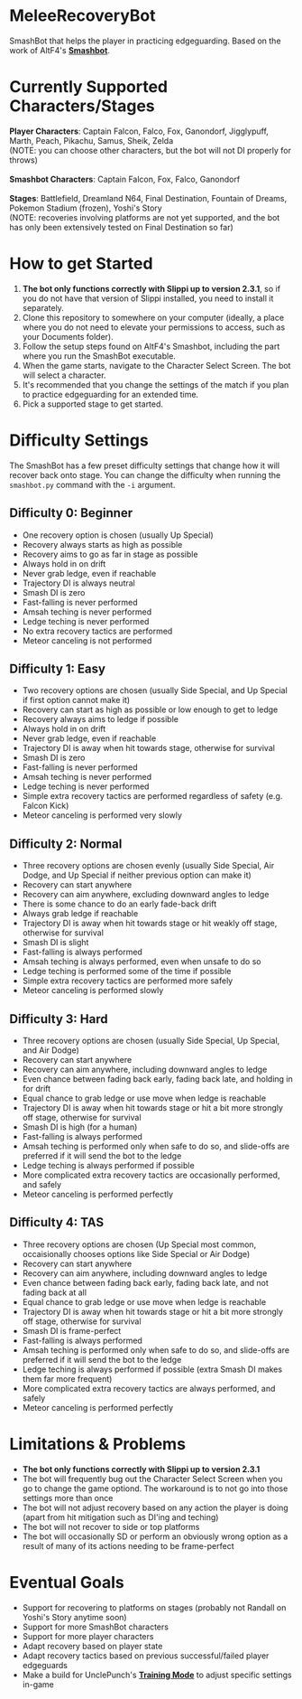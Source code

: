# MeleeRecoveryBot
SmashBot that helps the player in practicing edgeguarding. Based on the work of AltF4's **[Smashbot](https://github.com/altf4/SmashBot)**.

# Currently Supported Characters/Stages
**Player Characters**: Captain Falcon, Falco, Fox, Ganondorf, Jigglypuff, Marth, Peach, Pikachu, Samus, Sheik, Zelda<br>
(NOTE: you can choose other characters, but the bot will not DI properly for throws)<br>
<br>
**Smashbot Characters**: Captain Falcon, Fox, Falco, Ganondorf<br>
<br>
**Stages**: Battlefield, Dreamland N64, Final Destination, Fountain of Dreams, Pokemon Stadium (frozen), Yoshi's Story<br>
(NOTE: recoveries involving platforms are not yet supported, and the bot has only been extensively tested on Final Destination so far)

# How to get Started
1. **The bot only functions correctly with Slippi up to version 2.3.1**, so if you do not have that version of Slippi installed, you need to install it separately.
2. Clone this repository to somewhere on your computer (ideally, a place where you do not need to elevate your permissions to access, such as your Documents folder).
3. Follow the setup steps found on AltF4's Smashbot, including the part where you run the SmashBot executable.
4. When the game starts, navigate to the Character Select Screen. The bot will select a character.
5. It's recommended that you change the settings of the match if you plan to practice edgeguarding for an extended time.
6. Pick a supported stage to get started.

# Difficulty Settings
The SmashBot has a few preset difficulty settings that change how it will recover back onto stage. You can change the difficulty when running the <code>smashbot.py</code> command with the <code>-i</code> argument.
## Difficulty 0: Beginner
- One recovery option is chosen (usually Up Special)
- Recovery always starts as high as possible
- Recovery aims to go as far in stage as possible
- Always hold in on drift
- Never grab ledge, even if reachable
- Trajectory DI is always neutral
- Smash DI is zero
- Fast-falling is never performed
- Amsah teching is never performed
- Ledge teching is never performed
- No extra recovery tactics are performed
- Meteor canceling is not performed
## Difficulty 1: Easy
- Two recovery options are chosen (usually Side Special, and Up Special if first option cannot make it)
- Recovery can start as high as possible or low enough to get to ledge
- Recovery always aims to ledge if possible
- Always hold in on drift
- Never grab ledge, even if reachable
- Trajectory DI is away when hit towards stage, otherwise for survival
- Smash DI is zero
- Fast-falling is never performed
- Amsah teching is never performed
- Ledge teching is never performed
- Simple extra recovery tactics are performed regardless of safety (e.g. Falcon Kick)
- Meteor canceling is performed very slowly
## Difficulty 2: Normal
- Three recovery options are chosen evenly (usually Side Special, Air Dodge, and Up Special if neither previous option can make it)
- Recovery can start anywhere
- Recovery can aim anywhere, excluding downward angles to ledge
- There is some chance to do an early fade-back drift
- Always grab ledge if reachable
- Trajectory DI is away when hit towards stage or hit weakly off stage, otherwise for survival
- Smash DI is slight
- Fast-falling is always performed
- Amsah teching is always performed, even when unsafe to do so
- Ledge teching is performed some of the time if possible
- Simple extra recovery tactics are performed more safely
- Meteor canceling is performed slowly
## Difficulty 3: Hard
- Three recovery options are chosen (usually Side Special, Up Special, and Air Dodge)
- Recovery can start anywhere
- Recovery can aim anywhere, including downward angles to ledge
- Even chance between fading back early, fading back late, and holding in for drift
- Equal chance to grab ledge or use move when ledge is reachable
- Trajectory DI is away when hit towards stage or hit a bit more strongly off stage, otherwise for survival
- Smash DI is high (for a human)
- Fast-falling is always performed
- Amsah teching is performed only when safe to do so, and slide-offs are preferred if it will send the bot to the ledge
- Ledge teching is always performed if possible
- More complicated extra recovery tactics are occasionally performed, and safely
- Meteor canceling is performed perfectly
## Difficulty 4: TAS
- Three recovery options are chosen (Up Special most common, occaisionally chooses options like Side Special or Air Dodge)
- Recovery can start anywhere
- Recovery can aim anywhere, including downward angles to ledge
- Even chance between fading back early, fading back late, and not fading back at all
- Equal chance to grab ledge or use move when ledge is reachable
- Trajectory DI is away when hit towards stage or hit a bit more strongly off stage, otherwise for survival
- Smash DI is frame-perfect
- Fast-falling is always performed
- Amsah teching is performed only when safe to do so, and slide-offs are preferred if it will send the bot to the ledge
- Ledge teching is always performed if possible (extra Smash DI makes them far more frequent)
- More complicated extra recovery tactics are always performed, and safely
- Meteor canceling is performed perfectly

# Limitations & Problems
- **The bot only functions correctly with Slippi up to version 2.3.1**
- The bot will frequently bug out the Character Select Screen when you go to change the game optiond. The workaround is to not go into those settings more than once
- The bot will not adjust recovery based on any action the player is doing (apart from hit mitigation such as DI'ing and teching)
- The bot will not recover to side or top platforms
- The bot will occasionally SD or perform an obviously wrong option as a result of many of its actions needing to be frame-perfect

# Eventual Goals
- Support for recovering to platforms on stages (probably not Randall on Yoshi's Story anytime soon)
- Support for more SmashBot characters
- Support for more player characters
- Adapt recovery based on player state
- Adapt recovery tactics based on previous successful/failed player edgeguards
- Make a build for UnclePunch's **[Training Mode](https://github.com/UnclePunch/Training-Mode)** to adjust specific settings in-game
